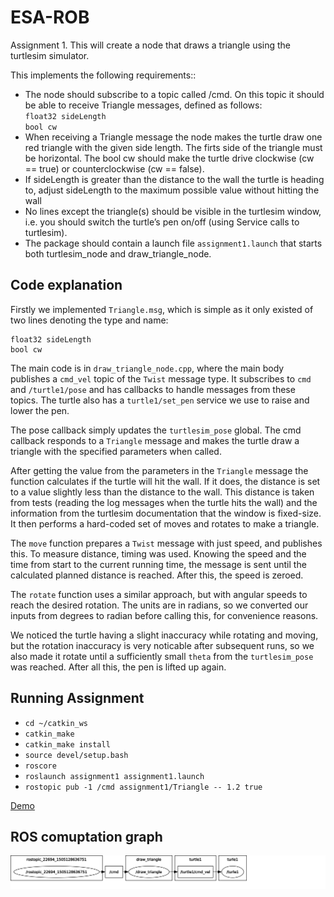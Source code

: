 # ESA-ROB

Assignment 1. This will create a node that draws a triangle using the turtlesim simulator.  

This implements the following requirements::
* The node should subscribe to a topic called /cmd. On this topic it should be able to receive Triangle messages, defined as follows:  
`float32 sideLength`  
`bool cw`
* When receiving a Triangle message the node makes the turtle draw one red triangle with the given side length. The firts side of the triangle must be horizontal. The bool cw should make the turtle drive clockwise (cw == true) or counterclockwise (cw == false).
* If sideLength is greater than the distance to the wall the turtle is heading to, adjust sideLength to the maximum possible value without hitting the wall
* No lines except the triangle(s) should be visible in the turtlesim window, i.e. you should switch the turtle’s pen on/off (using Service calls to turtlesim).
* The package should contain a launch file `assignment1.launch` that starts both turtlesim_node and draw_triangle_node.

## Code explanation

Firstly we implemented `Triangle.msg`, which is simple as it only existed of two lines denoting the type and name:

```
float32 sideLength
bool cw
```

The main code is in `draw_triangle_node.cpp`, where the main body publishes a `cmd_vel` topic of the `Twist` message type. It subscribes to `cmd` and `/turtle1/pose` and has callbacks to handle messages from these topics. The turtle also has a `turtle1/set_pen` service we use to raise and lower the pen.

The pose callback simply updates the `turtlesim_pose` global. The cmd callback responds to a `Triangle` message and makes the turtle draw a triangle with the specified parameters when called.

After getting the value from the parameters in the `Triangle` message the function calculates if the turtle will hit the wall. If it does, the distance is set to a value slightly less than the distance to the wall. This distance is taken from tests (reading the log messages when the turtle hits the wall) and the information from the turtlesim documentation that the window is fixed-size. It then performs a hard-coded set of moves and rotates to make a triangle.

The `move` function prepares a `Twist` message with just speed, and publishes this. To measure distance, timing was used. Knowing the speed and the time from start to the current running time, the message is sent until the calculated planned distance is reached. After this, the speed is zeroed.

The `rotate` function uses a similar approach, but with angular speeds to reach the desired rotation. The units are in radians, so we converted our inputs from degrees to radian before calling this, for convenience reasons.

We noticed the turtle having a slight inaccuracy while rotating and moving, but the rotation inaccuracy is very noticable after subsequent runs, so we also made it rotate until a sufficiently small `theta` from the `turtlesim_pose` was reached. After all this, the pen is lifted up again.



## Running Assignment

* `cd ~/catkin_ws`
* `catkin_make`
* `catkin_make install`
* `source devel/setup.bash`
* `roscore`
* `roslaunch assignment1 assignment1.launch`
* `rostopic pub -1 /cmd assignment1/Triangle -- 1.2 true`

[Demo](https://youtu.be/keSguKYp9J0)

## ROS comuptation graph
![ROS Computation Graph](rosgraph.svg)

